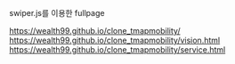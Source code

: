 swiper.js를 이용한 fullpage  
  
https://wealth99.github.io/clone_tmapmobility/  
https://wealth99.github.io/clone_tmapmobility/vision.html  
https://wealth99.github.io/clone_tmapmobility/service.html
